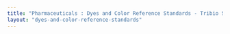 ```yaml
---
title: "Pharmaceuticals : Dyes and Color Reference Standards - Tribio Scientific"
layout: "dyes-and-color-reference-standards"
---
```

